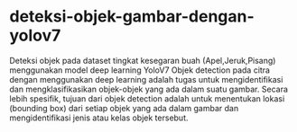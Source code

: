 # deteksi-objek-gambar-dengan-yolov7
Deteksi objek pada dataset tingkat kesegaran buah (Apel,Jeruk,Pisang) menggunakan model deep learning YoloV7
Objek detection pada citra dengan menggunakan deep learning adalah tugas untuk mengidentifikasi dan mengklasifikasikan objek-objek yang ada dalam suatu gambar. Secara lebih spesifik, tujuan dari objek detection adalah untuk menentukan lokasi (bounding box) dari setiap objek yang ada dalam gambar dan mengidentifikasi jenis atau kelas objek tersebut.
